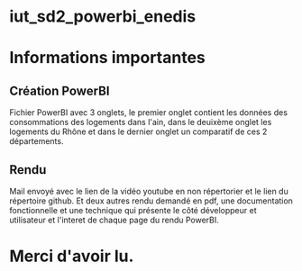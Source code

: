 # iut_sd2_powerbi_enedis

# Informations importantes

## Création PowerBI

Fichier PowerBI avec 3 onglets, le premier onglet contient les données des consommations des logements dans l'ain, dans le deuixème onglet les logements du Rhône et dans le dernier onglet un comparatif de ces 2 départements.

## Rendu

Mail envoyé avec le lien de la vidéo youtube en non répertorier et le lien du répertoire github.
Et deux autres rendu demandé en pdf, une documentation fonctionnelle et une technique qui présente le côté développeur et utilisateur et l'interet de chaque page du rendu PowerBI.

# Merci d'avoir lu.
